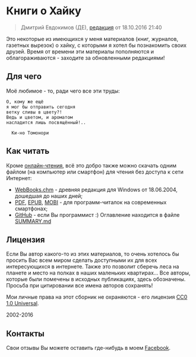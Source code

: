 # Книги о Хайку

> Дмитрий Евдокимов (ДЕ),
> [редакция](https://github.com/diev/Haiku-Books) от 18.10.2016 21:40

Это некоторые из имеющихся у меня материалов (книг, журналов, газетных вырезок) о хайку, с которыми я хотел бы познакомить своих друзей. Время от времени эти материалы пополняются и облагораживаются - заходите за обновленными редакциями!

## Для чего

Моё любимое - то, ради чего все эти труды:

```
О, кому же ещё
я мог бы отправить сегодня
ветку сливы в цвету?!
Ведь и цветом, и ароматом
насладится лишь посвящённый!..

  Ки-но Томонори
```

## Как читать

Кроме [онлайн-чтения](https://diev.gitbooks.io/haiku-books/), всё это добро также можно скачать одним файлом (на компьютер или смартфон) для чтения без доступа к сети Интернет:

* [WebBooks.chm](https://github.com/diev/Haiku-Books/releases/tag/v1.0) - древняя редакция для Windows от 18.06.2004, дошедшая до наших дней;
* [PDF](https://www.gitbook.com/download/pdf/book/diev/haiku-books), [EPUB](https://www.gitbook.com/download/epub/book/diev/haiku-books), [MOBI](https://www.gitbook.com/download/mobi/book/diev/haiku-books) - для программ-читалок на современных смартфонах;
* [GitHub](https://github.com/diev/Haiku-Books) - если Вы программист :) Оглавление находится в файле [SUMMARY.md](SUMMARY.md)

## Лицензия

Если Вы автор какого-то из этих материалов, то очень хотелось бы просить Вас всем миром сделать доступными их для всех интересующихся в интернете. Также это позволит сберечь леса на планете и место на полках в наших маленьких квартирах... Все авторы, которые были помечены в исходных публикациях, здесь обозначены. Просьба при цитировании все имена авторов сохранять! 

Мои личные права на этот сборник не охраняются - его лицензия [CC0 1.0 Universal](LICENSE).

2002-2016

## Контакты

Свои отзывы Вы можете оставить где-нибудь в моем [Facebook](https://facebook.com/dmitrii.evdokimov).